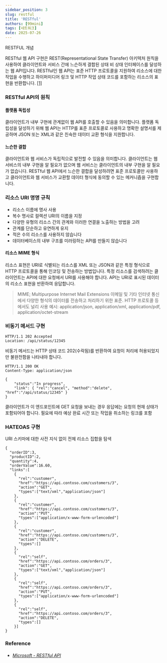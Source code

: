 ```yaml
---
sidebar_position: 3
slug: restful
title: 'RESTful'
authors: [99mini]
tags: [네트워크]
date: 2025-07-26
---
```


RESTFUL 개념

<!-- truncate -->

RESTful 웹 API 구현은 REST(Representational State Transfer) 아키텍처 원칙을 사용하여 클라이언트와 서비스 간에 느슨하게 결합된 상태 비 상태 인터페이스를 달성하는 웹 API입니다. RESTful인 웹 API는 표준 HTTP 프로토콜을 지원하여 리소스에 대한 작업을 수행하고 하이퍼미디어 링크 및 HTTP 작업 상태 코드를 포함하는 리소스의 표현을 반환합니다. [[1]](#microsoft---restful-api)

### RESTful API의 원칙

#### 플랫폼 독립성

클라이언트가 내부 구현에 관계없이 웹 API를 호출할 수 있음을 의미합니다. 플랫폼 독립성을 달성하기 위해 웹 API는 HTTP를 표준 프로토콜로 사용하고 명확한 설명서를 제공하며 JSON 또는 XML과 같은 친숙한 데이터 교환 형식을 지원합니다.

#### 느슨한 결합

클라이언트와 웹 서비스가 독립적으로 발전할 수 있음을 의미합니다. 클라이언트는 웹 서비스의 내부 구현을 알 필요가 없으며 웹 서비스는 클라이언트의 내부 구현을 알 필요가 없습니다. RESTful 웹 API에서 느슨한 결합을 달성하려면 표준 프로토콜만 사용하고 클라이언트와 웹 서비스가 교환할 데이터 형식에 동의할 수 있는 메커니즘을 구현합니다.

### 리소스 URI 명명 규칙

- 리소스 이름에 명사 사용
- 복수 명사로 컬렉션 URI의 이름을 지정
- 다양한 유형의 리소스 간의 관계와 이러한 연결을 노출하는 방법을 고려
- 관계를 단순하고 유연하게 유지
- 적은 수의 리소스를 사용하지 않습니다
- 데이터베이스의 내부 구조를 미러링하는 API를 만들지 않습니다

#### 리소스 MIME 형식

리소스 표현은 URI로 식별되는 리소스를 XML 또는 JSON과 같은 특정 형식으로 HTTP 프로토콜을 통해 인코딩 및 전송하는 방법입니다. 특정 리소스를 검색하려는 클라이언트는 API에 대한 요청에서 URI를 사용해야 합니다. API는 URI로 표시된 데이터의 리소스 표현을 반환하여 응답합니다.

> MIME; Multipurpose Internet Mail Extensions
> 이메일 및 기타 인터넷 통신에서 다양한 형식의 데이터를 전송하고 처리하기 위한 표준. HTTP 프로토콜 등에서도 널리 사용
> 예시: application/json, application/xml, application/pdf, application/octet-stream

### 비동기 메서드 구현

```http title="HTTP"
HTTP/1.1 202 Accepted
Location: /api/status/12345
```

비동기 메서드는 HTTP 상태 코드 202(수락됨)를 반환하여 요청이 처리에 허용되었지만 불완전함을 나타내야 합니다.

```http title="HTTP"
HTTP/1.1 200 OK
Content-Type: application/json

{
    "status":"In progress",
    "link": { "rel":"cancel", "method":"delete", "href":"/api/status/12345" }
}
```

클라이언트가 이 엔드포인트에 GET 요청을 보내는 경우 응답에는 요청의 현재 상태가 포함되어야 합니다. 필요에 따라 예상 완료 시간 또는 작업을 취소하는 링크를 포함

### HATEOAS 구현

URI 스키마에 대한 사전 지식 없이 전체 리소스 집합을 탐색

```http title="HTTP"
{
  "orderID":3,
  "productID":2,
  "quantity":4,
  "orderValue":16.60,
  "links":[
    {
      "rel":"customer",
      "href":"https://api.contoso.com/customers/3",
      "action":"GET",
      "types":["text/xml","application/json"]
    },
    {
      "rel":"customer",
      "href":"https://api.contoso.com/customers/3",
      "action":"PUT",
      "types":["application/x-www-form-urlencoded"]
    },
    {
      "rel":"customer",
      "href":"https://api.contoso.com/customers/3",
      "action":"DELETE",
      "types":[]
    },
    {
      "rel":"self",
      "href":"https://api.contoso.com/orders/3",
      "action":"GET",
      "types":["text/xml","application/json"]
    },
    {
      "rel":"self",
      "href":"https://api.contoso.com/orders/3",
      "action":"PUT",
      "types":["application/x-www-form-urlencoded"]
    },
    {
      "rel":"self",
      "href":"https://api.contoso.com/orders/3",
      "action":"DELETE",
      "types":[]
    }]
}
```

### Reference

- ###### [Microsoft - RESTful API](https://learn.microsoft.com/ko-kr/azure/architecture/best-practices/api-design)
